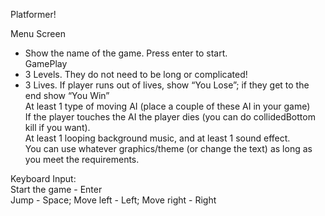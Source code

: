 Platformer!<br/>

Menu Screen<br/>
- Show the name of the game. Press enter to start.<br/>
GamePlay<br/>
- 3 Levels. They do not need to be long or complicated!<br/>
- 3 Lives. If player runs out of lives, show “You Lose”; if they get to the end show “You Win”<br/>
At least 1 type of moving AI  (place a couple of these AI in your game)<br/>
If the player touches the AI the player dies (you can do collidedBottom kill if you want). <br/>
At least 1 looping background music, and at least 1 sound effect.<br/>
You can use whatever graphics/theme (or change the text) as long as you meet the requirements.<br/>

Keyboard Input:<br/>
Start the game - Enter<br/>
Jump - Space; Move left - Left; Move right - Right<br/>
